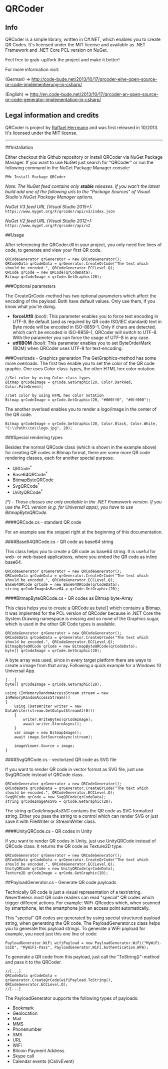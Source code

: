 # QRCoder

## Info 

QRCoder is a simple library, written in C#.NET, which enables you to create QR Codes. It's licensed under the MIT-license and available as .NET Framework and .NET Core PCL version on NuGet.

Feel free to grab-up/fork the project and make it better!

For more information visit:

(German) => http://code-bude.net/2013/10/17/qrcoder-eine-open-source-qr-code-implementierung-in-csharp/

(English) => http://en.code-bude.net/2013/10/17/qrcoder-an-open-source-qr-code-generator-implementation-in-csharp/
 

## Legal information and credits

QRCoder is project by [Raffael Herrmann](http://raffaelherrmann.de) and was first released 
in 10/2013. It's licensed under the MIT license.


* * *


##Installation

Either checkout this Github repository or install QRCoder via NuGet Package Manager. If you want to use NuGet just search for "QRCoder" or run the following command in the NuGet Package Manager console:
```
PM> Install-Package QRCoder
```

*Note: The NuGet feed contains only **stable** releases. If you wan't the latest build add one of the following urls to the "Package Sources" of Visual Studio's NuGet Package Manager options.*

*NuGet V3 feed URL (Visual Studio 2015+):* `https://www.myget.org/F/qrcoder/api/v3/index.json`

*NuGet V2 feed URL (Visual Studio 2012+):* `https://www.myget.org/F/qrcoder/api/v2`



##Usage

After referencing the QRCoder.dll in your project, you only need five lines of code, to generate and view your first QR code.

```
QRCodeGenerator qrGenerator = new QRCodeGenerator();
QRCodeData qrCodeData = qrGenerator.CreateQrCode("The text which should be encoded.", QRCodeGenerator.ECCLevel.Q);
QRCode qrCode = new QRCode(qrCodeData);
Bitmap qrCodeImage = qrCode.GetGraphic(20);
```

###Optional parameters

The CreateQrCode-method has two optional parameters which affect the encoding of the payload. Both have default values. Only use them, if you know what you're doing.

- **forceUtf8** *(bool)*: This parameter enables you to force text encoding in UTF-8. Be default (and as required by QR code ISO/IEC standard) text in Byte mode will be encoded in ISO-8859-1. Only if chars are detected, which can't be encoded in ISO-8859-1, QRCoder will switch to UTF-8. With the parameter you can force the usage of UTF-8 in any case.
- **utf8BOM** *(bool)*: This parameter enables you to set ByteOrderMark (BOM) when QRCoder uses UTF-8 for text-encoding.

###Overloads - Graphics generation
The GetGraphics-method has some more overloads. The first two enable you to set the color of the QR code graphic. One uses Color-class-types, the other HTML hex color notation.

```
//Set color by using Color-class types
Bitmap qrCodeImage = qrCode.GetGraphic(20, Color.DarkRed, Color.PaleGreen);

//Set color by using HTML hex color notation
Bitmap qrCodeImage = qrCode.GetGraphic(20, "#000ff0", "#0ff000");
```

The another overload enables you to render a logo/image in the center of the QR code.

```
Bitmap qrCodeImage = qrCode.GetGraphic(20, Color.Black, Color.White, "C:\\Path\\to\\logo.jpg", 20);
```

###Special rendering types

Besides the normal QRCode class (which is shown in the example above) for creating QR codes in Bitmap format, there are some more QR code rendering classes, each for another special purpose.

* QRCode<sup>*</sup>
* Base64QRCode<sup>*</sup>
* BitmapByteQRCode<sup></sup>
* SvgQRCode<sup>*</sup>
* UnityQRCode<sup>*</sup>


*(&ast;) - Those classes are only available in the .NET Framework version. If you use the PCL version (e.g. for Universal apps), you have to use BitmapByteQRCode.*

####QRCode.cs - standard QR code

For an example see the snippet right at the beginning of this documentation.

####Base64QRCode.cs - QR code as base64 string

This class helps you to create a QR code as base64 string. It is useful for web- or web-based applications, where you embed the QR code as inline base64.

```
QRCodeGenerator qrGenerator = new QRCodeGenerator();
QRCodeData qrCodeData = qrGenerator.CreateQrCode("The text which should be encoded.", QRCodeGenerator.ECCLevel.Q);
Base64QRCode qrCode = new Base64QRCode(qrCodeData);
string qrCodeImageAsBase64 = qrCode.GetGraphic(20);
```

####BitmapByteQRCode.cs - QR codes as Bitmap byte-Array

This class helps you to create a QRCode as byte[] which contains a Bitmap. It was implemted for the PCL version of QRCoder because in .NET Core the System.Drawing namespace is missing and so none of the Graphics sugar, which is used in the other QR Code types is available.

```
QRCodeGenerator qrGenerator = new QRCodeGenerator();
QRCodeData qrCodeData = qrGenerator.CreateQrCode("The text which should be encoded.", QRCodeGenerator.ECCLevel.Q);
BitmapByteQRCode qrCode = new BitmapByteQRCode(qrCodeData);
byte[] qrCodeImage = qrCode.GetGraphic(20);
```

A byte array was used, since in every target platform there are ways to create a image from that array. Following a quick example for a Windows 10 Universal App.

```
[...]
byte[] qrCodeImage = qrCode.GetGraphic(20);

using (InMemoryRandomAccessStream stream = new InMemoryRandomAccessStream())
{
	using (DataWriter writer = new DataWriter(stream.GetOutputStreamAt(0)))
    {
    	writer.WriteBytes(qrCodeImage);
        await writer.StoreAsync();
    }
    var image = new BitmapImage();
    await image.SetSourceAsync(stream);

	imageViewer.Source = image;
}
```


####SvgQRCode.cs - vectorized QR code as SVG file

If you want to render QR code in vector format as SVG file, just use SvgQRCode instead of QRCode class.

```
QRCodeGenerator qrGenerator = new QRCodeGenerator();
QRCodeData qrCodeData = qrGenerator.CreateQrCode("The text which should be encoded.", QRCodeGenerator.ECCLevel.Q);
SvgQRCode qrCode = new SvgQRCode(qrCodeData);
string qrCodeImageAsSVG = qrCode.GetGraphic(20);
```

The string *qrCodeImageAsSVG* contains the QR code as SVG formatted string. Either you pass the string to a control which can render SVG or just save it with FileWriter or StreamWriter class.


####UnityQRCode.cs - QR codes in Unity

If you want to render QR codes in Unity, just use UnityQRCode instead of QRCode class. It returns the QR code as Texture2D type.

```
QRCodeGenerator qrGenerator = new QRCodeGenerator();
QRCodeData qrCodeData = qrGenerator.CreateQrCode("The text which should be encoded.", QRCodeGenerator.ECCLevel.Q);
UnityQRCode qrCode = new UnityQRCode(qrCodeData);
Texture2D qrCodeImage = qrCode.GetGraphic(20);
```




##PayloadGenerator.cs - Generate QR code payloads

Technically QR code is just a visual representation of a text/string. Nevertheless most QR code readers can read "special" QR codes which trigger different actions. For example: WiFi-QRcodes which, when scanned by smartphone, let the smartphone join an access point automatically.

This "special" QR codes are generated by using special structured payload string, when generating the QR code. The PayloadGenerator.cs class helps you to generate this payload strings. To generate a WiFi payload for example, you need just this one line of code:

```
PayloadGenerator.WiFi wifiPayload = new PayloadGenerator.WiFi("MyWiFi-SSID", "MyWiFi-Pass", PayloadGenerator.WiFi.Authentication.WPA);
```

To generate a QR code from this payload, just call the "ToString()"-method and pass it to the QRCoder.

```
//[...]
QRCodeData qrCodeData = qrGenerator.CreateQrCode(wifiPayload.ToString(), QRCodeGenerator.ECCLevel.Q);
//[...]
```

The PayloadGenerator supports the following types of payloads:

* Bookmark
* Geolocation
* Mail
* MMS
* Phonenumber
* SMS
* URL
* WiFi
* Bitcoin Payment Address
* Skype call
* Calendar events (iCal/vEvent)
